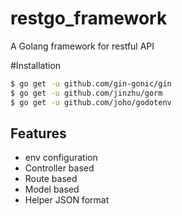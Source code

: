 # restgo_framework
A Golang framework for restful API

#Installation
```bash
$ go get -u github.com/gin-gonic/gin
$ go get -u github.com/jinzhu/gorm
$ go get -u github.com/joho/godotenv
```
## Features
- env configuration
- Controller based
- Route based
- Model based
- Helper JSON format

